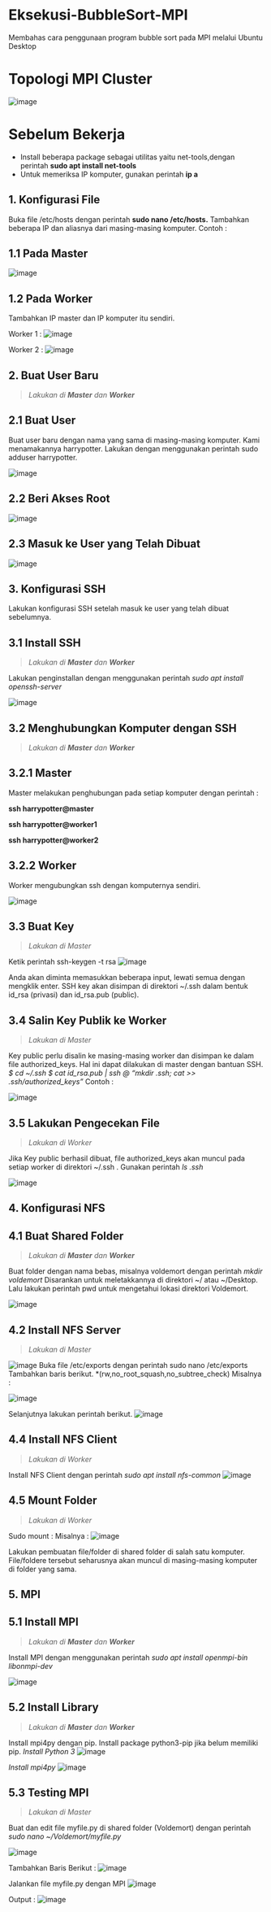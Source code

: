 # Eksekusi-BubbleSort-MPI
Membahas cara penggunaan program bubble sort pada MPI melalui Ubuntu Desktop

# Topologi MPI Cluster

![image](https://github.com/intnprmtahti/Eksekusi-BubbleSort---MPI/assets/150001747/ca3bc32d-e996-4fe7-be33-6f835eaade04)

# Sebelum Bekerja
- Install beberapa package sebagai utilitas yaitu net-tools,dengan perintah **sudo apt install net-tools**
-	Untuk memeriksa IP komputer, gunakan perintah **ip a**

## 1. Konfigurasi File
Buka file /etc/hosts dengan perintah **sudo nano /etc/hosts.** Tambahkan beberapa IP dan aliasnya dari masing-masing komputer. Contoh :
## 1.1 Pada Master

![image](https://github.com/intnprmtahti/Eksekusi-BubbleSort---MPI/assets/150001747/931f6700-347b-40c0-81cc-580051d145c4)

## 1.2 Pada Worker
Tambahkan IP master dan IP komputer itu sendiri.

Worker 1 :
![image](https://github.com/intnprmtahti/Eksekusi-BubbleSort---MPI/assets/150001747/cf8ec4c1-61ac-42a0-b99a-d155cb010024)

Worker 2 :
![image](https://github.com/intnprmtahti/Eksekusi-BubbleSort---MPI/assets/150001747/a3d93fb1-46e4-4250-be5e-85200e575df5)

## 2. Buat User Baru
>*Lakukan di **Master** dan **Worker***
## 2.1 Buat User <br>
Buat user baru dengan nama yang sama di masing-masing komputer. Kami menamakannya harrypotter. Lakukan dengan menggunakan perintah sudo adduser harrypotter.

![image](https://github.com/intnprmtahti/Eksekusi-BubbleSort---MPI/assets/150001747/4e23e64b-9604-41e6-bc10-4215580ec1bd)

## 2.2 Beri Akses Root <br>
![image](https://github.com/intnprmtahti/Eksekusi-BubbleSort---MPI/assets/150001747/5126481f-4711-41c4-84c6-09f3c9e23fe6)

## 2.3 Masuk ke User yang Telah Dibuat
![image](https://github.com/intnprmtahti/Eksekusi-BubbleSort---MPI/assets/150001747/ca303f28-71c8-455a-8e0e-91fe1edaadc3)

## 3. Konfigurasi SSH
Lakukan konfigurasi SSH setelah masuk ke user yang telah dibuat sebelumnya.

## 3.1 Install SSH
>*Lakukan di **Master** dan **Worker***

Lakukan penginstallan dengan menggunakan perintah *sudo apt install openssh-server*

![image](https://github.com/intnprmtahti/Eksekusi-BubbleSort---MPI/assets/150001747/8bb121a6-1081-4256-9a38-9feafc332455)

## 3.2 Menghubungkan Komputer dengan SSH
>*Lakukan di **Master** dan **Worker***
## 3.2.1 Master
Master melakukan penghubungan pada setiap komputer dengan perintah :

**ssh harrypotter@master**

**ssh harrypotter@worker1**

**ssh harrypotter@worker2**

## 3.2.2 Worker
Worker mengubungkan ssh dengan komputernya sendiri.

![image](https://github.com/intnprmtahti/Eksekusi-BubbleSort---MPI/assets/150001747/7dd52760-29e8-4de8-8d20-88443356536b)

## 3.3 Buat Key
>*Lakukan di Master*

Ketik perintah ssh-keygen -t rsa
![image](https://github.com/intnprmtahti/Eksekusi-BubbleSort---MPI/assets/150001747/8bdc0293-82e6-43b6-bd89-0b19fa58a69e)

Anda akan diminta memasukkan beberapa input, lewati semua dengan mengklik enter.
SSH key akan disimpan di direktori ~/.ssh dalam bentuk id_rsa (privasi) dan id_rsa.pub (public).

## 3.4 Salin Key Publik ke Worker
>*Lakukan di Master*

Key public perlu disalin ke masing-masing worker dan disimpan ke dalam file authorized_keys. Hal ini dapat dilakukan di master dengan bantuan SSH.
*$ cd ~/.ssh
$ cat id_rsa.pub | ssh <nama user>@<host> “mkdir .ssh; cat >> .ssh/authorized_keys”*
Contoh :

![image](https://github.com/intnprmtahti/Eksekusi-BubbleSort---MPI/assets/150001747/da204a7f-2feb-456b-81da-e0bcbe264881)

## 3.5 Lakukan Pengecekan File
>*Lakukan di Worker*

Jika Key public berhasil dibuat, file authorized_keys akan muncul pada setiap worker di direktori ~/.ssh .
Gunakan perintah *ls .ssh*

![image](https://github.com/intnprmtahti/Eksekusi-BubbleSort---MPI/assets/150001747/0fe6a019-f954-43d1-8508-e77b6f37b3db)

## 4. Konfigurasi NFS
## 4.1 Buat Shared Folder
>*Lakukan di **Master** dan **Worker***

Buat folder dengan nama bebas, misalnya voldemort dengan perintah *mkdir voldemort*
Disarankan untuk meletakkannya di  direktori ~/ atau ~/Desktop. Lalu lakukan perintah pwd untuk mengetahui lokasi direktori Voldemort.

![image](https://github.com/intnprmtahti/Eksekusi-BubbleSort---MPI/assets/150001747/8f1bed78-a948-4b8f-bc6c-58914133b028)

## 4.2 Install NFS Server
>*Lakukan di Master*

![image](https://github.com/intnprmtahti/Eksekusi-BubbleSort---MPI/assets/150001747/a698ed8f-f4c7-4cfe-8679-ea97756016a1)
Buka file /etc/exports dengan perintah sudo nano /etc/exports
Tambahkan baris berikut.
<shared folder> *(rw,no_root_squash,no_subtree_check)
Misalnya : 

![image](https://github.com/intnprmtahti/Eksekusi-BubbleSort---MPI/assets/150001747/5ea86a9f-9a00-4bda-8d06-69d85d906fc7)

Selanjutnya lakukan perintah berikut.
![image](https://github.com/intnprmtahti/Eksekusi-BubbleSort---MPI/assets/150001747/002e40f8-bba3-40b2-bcb4-dbf4e21b4eb7)

## 4.4 Install NFS Client
>*Lakukan di Worker*

Install NFS Client dengan perintah *sudo apt install nfs-common*
![image](https://github.com/intnprmtahti/Eksekusi-BubbleSort---MPI/assets/150001747/82f0d848-98de-4e12-9256-2431d2127ec2)

## 4.5 Mount Folder
>*Lakukan di Worker*

Sudo mount <server host>:<shared foler di server> <shared folder di client>
Misalnya :
![image](https://github.com/intnprmtahti/Eksekusi-BubbleSort---MPI/assets/150001747/59de037c-99eb-4b55-b1ff-90f7d63ebb11)

Lakukan pembuatan file/folder di shared folder di salah satu komputer. File/foldere tersebut seharusnya akan muncul di masing-masing komputer di folder yang sama.

## 5. MPI
## 5.1 Install MPI
>*Lakukan di **Master** dan **Worker***

Install MPI dengan menggunakan perintah *sudo apt install openmpi-bin libonmpi-dev*

![image](https://github.com/intnprmtahti/Eksekusi-BubbleSort---MPI/assets/150001747/b832c29e-67e9-4a92-add2-9186f265e191)

## 5.2 Install Library
>*Lakukan di **Master** dan **Worker***

Install mpi4py dengan pip. Install package python3-pip jika belum memiliki pip.
*Install Python 3*
![image](https://github.com/intnprmtahti/Eksekusi-BubbleSort---MPI/assets/150001747/92f03d15-f559-4c12-bdc6-78aae270439f)

*Install mpi4py*
![image](https://github.com/intnprmtahti/Eksekusi-BubbleSort---MPI/assets/150001747/0b1cb117-0b52-48e0-a8e6-82943556892b)

## 5.3 Testing MPI
>*Lakukan di Master*

Buat dan edit file myfile.py di shared folder (Voldemort) dengan perintah *sudo nano ~/Voldemort/myfile.py*

![image](https://github.com/intnprmtahti/Eksekusi-BubbleSort---MPI/assets/150001747/5800ae76-d806-4502-b645-656bb6cf4059)

Tambahkan Baris Berikut :
![image](https://github.com/intnprmtahti/Eksekusi-BubbleSort---MPI/assets/150001747/765e1db0-db77-4b72-8523-a643d4dc3e97)

Jalankan file myfile.py dengan MPI
![image](https://github.com/intnprmtahti/Eksekusi-BubbleSort---MPI/assets/150001747/88493a21-eb9a-461b-830d-4ddc259abf5a)

Output :
![image](https://github.com/intnprmtahti/Eksekusi-BubbleSort---MPI/assets/150001747/0bbcee46-ffaf-4dea-a27e-adcada6a32c2)
